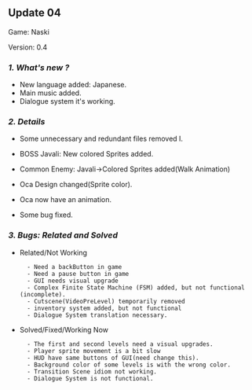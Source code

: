 ## Update 04

Game: Naski

Version: 0.4
### <b><i>1. What's new ?</i></b>
- New language added: Japanese.
- Main music added.
- Dialogue system it's working.


### <b><i>2. Details</i></b>
 
 - Some unnecessary and redundant files removed I.
 
 - BOSS Javali: New colored Sprites added.
 
 - Common Enemy: Javali->Colored Sprites added(Walk Animation)
 
 - Oca Design changed(Sprite color).
 - Oca now have an animation.
 
 - Some bug fixed.

### <b><i>3. Bugs:</b> Related and Solved</i>

- Related/Not Working

        - Need a backButton in game 
        - Need a pause button in game 
        - GUI needs visual upgrade 
        - Complex Finite State Machine (FSM) added, but not functional (incomplete).
        - Cutscene(VideoPreLevel) temporarily removed
        - inventory system added, but not functional
        - Dialogue System translation necessary.

- Solved/Fixed/Working Now
  
        - The first and second levels need a visual upgrades.
        - Player sprite movement is a bit slow
        - HUD have same buttons of GUI(need change this).
        - Background color of some levels is with the wrong color.
        - Transition Scene idiom not working. 
        - Dialogue System is not functional.